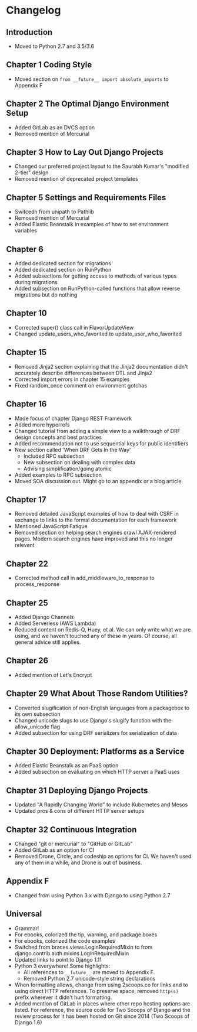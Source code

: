 # Changelog

## Introduction

* Moved to Python 2.7 and 3.5/3.6

## Chapter 1 Coding Style

* Moved section on `from __future__ import absolute_imports` to Appendix F

## Chapter 2 The Optimal Django Environment Setup

* Added GitLab as an DVCS option
* Removed mention of Mercurial

## Chapter 3 How to Lay Out Django Projects

* Changed our preferred project layout to the Saurabh Kumar's "modified 2-tier" design
* Removed mention of deprecated project templates

## Chapter 5 Settings and Requirements Files

* Switcedh from unipath to Pathlib
* Removed mention of Mercurial
* Added Elastic Beanstalk in examples of how to set environment variables

## Chapter 6

* Added dedicated section for migrations
* Added dedicated section on RunPython
* Added subsections for getting access to methods of various types during migrations
* Added subsection on RunPython-called functions that allow reverse migrations but do nothing

## Chapter 10

* Corrected super() class call in FlavorUpdateView
* Changed update_users_who_favorited to update_user_who_favorited

## Chapter 15

* Removed Jinja2 section explaining that the Jinja2 documentation didn't accurately describe differences between DTL and Jinja2
* Corrected import errors in chapter 15 examples
* Fixed random_once comment on environment gotchas

## Chapter 16

* Made focus of chapter Django REST Framework
* Added more hyperrefs
* Changed tutorial from adding a simple view to a walkthrough of DRF design concepts and best practices
* Added recommendation not to use sequential keys for public identifiers
* New section called 'When DRF Gets In the Way'
  * Included RPC subsection
  * New subsection on dealing with complex data
  * Advising simplification/going atomic
* Added examples to RPC subsection
* Moved SOA discussion out. Might go to an appendix or a blog article

## Chapter 17

* Removed detailed JavaScript examples of how to deal with CSRF in exchange to links to the formal documentation for each framework
* Mentioned JavaScript Fatigue
* Removed section on helping search engines crawl AJAX-rendered pages. Modern search engines have improved and this no longer relevant

## Chapter 22

* Corrected method call in add_middleware_to_response to process_response

## Chapter 25

* Added Django Channels
* Added Serverless (AWS Lambda)
* Reduced content on Redis-Q, Huey, et al. We can only write what we are using, and we haven't touched any of these in years. Of course, all general advice still applies.

## Chapter 26

* Added mention of Let's Encrypt

## Chapter 29 What About Those Random Utilities?

* Converted slugification of non-English languages from a packagebox to its own subsection
* Changed unicode slugs to use Django's slugify function with the allow_unicode flag
* Added subsection for using DRF serializers for serialization of data

## Chapter 30 Deployment: Platforms as a Service

* Added Elastic Beanstalk as an PaaS option
* Added subsection on evaluating on which HTTP server a PaaS uses

## Chapter 31 Deploying Django Projects

* Updated "A Rapidly Changing World" to include Kubernetes and Mesos
* Updated pros & cons of different HTTP server setups

## Chapter 32 Continuous Integration

* Changed "git or mercurial" to "GitHub or GitLab"
* Added GitLab as an option for CI
* Removed Drone, Circle, and codeship as options for CI. We haven't used any of them in a while, and Drone is out of business.

## Appendix F

* Changed from using Python 3.x with Django to using Python 2.7

## Universal

* Grammar!
* For ebooks, colorized the tip, warning, and package boxes
* For ebooks, colorized the code examples
* Switched from braces.views.LoginRequiredMixin to from django.contrib.auth.mixins.LoginRequiredMixin
* Updated links to point to Django 1.11
* Python 3 everywhere! Some highlights:
  * All references to `__future__` are moved to Appendix F.
  * Removed Python 2.7 unicode-style string declarations
* When formatting allows, change from using 2scoops.co for links and to using direct HTTP references. To preserve space, removed `http(s)` prefix wherever it didn't hurt formatting.
* Added mention of GitLab in places where other repo hosting options are listed. For reference, the source code for Two Scoops of Django and the review process for it has been hosted on Git since 2014 (Two Scoops of Django 1.6)
